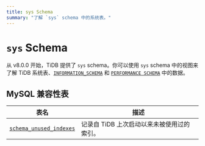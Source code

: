 ```yaml
---
title: sys Schema
summary: "了解 `sys` schema 中的系统表。"
---
```


# `sys` Schema

从 v8.0.0 开始，TiDB 提供了 `sys` schema。你可以使用 `sys` schema 中的视图来了解 TiDB 系统表、[`INFORMATION_SCHEMA`](/information-schema/information-schema.md) 和 [`PERFORMANCE SCHEMA`](/performance-schema/performance-schema.md) 中的数据。

## MySQL 兼容性表

| 表名                                                                                       | 描述                                               |
|--------------------------------------------------------------------------------------------------|-----------------------------------------------------------|
| [`schema_unused_indexes`](/sys-schema/sys-schema-unused-indexes.md)                                  | 记录自 TiDB 上次启动以来未被使用过的索引。 |
